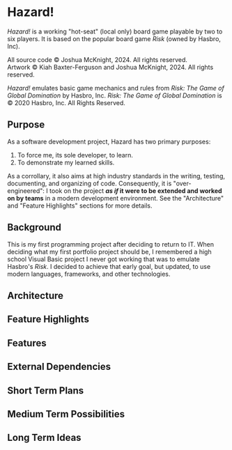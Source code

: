# Hazard!
*Hazard!* is a working "hot-seat" (local only) board game playable by two to six players. It is based on the popular board game *Risk* (owned by Hasbro, Inc).

All source code © Joshua McKnight, 2024. All rights reserved.  
Artwork © Kiah Baxter-Ferguson and Joshua McKnight, 2024. All rights reserved.

*Hazard!* emulates basic game mechanics and rules from *Risk: The Game of Global Domination* by Hasbro, Inc.
*Risk: The Game of Global Domination* is © 2020 Hasbro, Inc. All Rights Reserved.

## Purpose
As a software development project, Hazard has two primary purposes:
  1. To force me, its sole developer, to learn.
  2. To demonstrate my learned skills.

As a corrollary, it also aims at high industry standards in the writing, testing, documenting, and organizing of code.
Consequently, it is "over-engineered": I took on the project ***as if* it were to be extended and worked on by teams** in a modern
development environment. See the "Architecture" and "Feature Highlights" sections for more details.

## Background
This is my first programming project after deciding to return to IT. When deciding what my first portfolio project should be, I remembered
a high school Visual Basic project I never got working that was to emulate Hasbro's *Risk*. I decided to achieve that early goal, but
updated, to use modern languages, frameworks, and other technologies.

## Architecture

## Feature Highlights

## Features

## External Dependencies

## Short Term Plans
## Medium Term Possibilities
## Long Term Ideas


